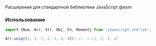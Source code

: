 Расширения для стандартной библиотеки JavaScript @esm

### Использование
```javascript
import {Num, Arr, Str, Obj, Fn, Moment} from 'javascript-std-lib';

Arr.uniq([1, 1, 1, 2, 3, 3, 4]); // -> [1, 2, 3, 4]
```
